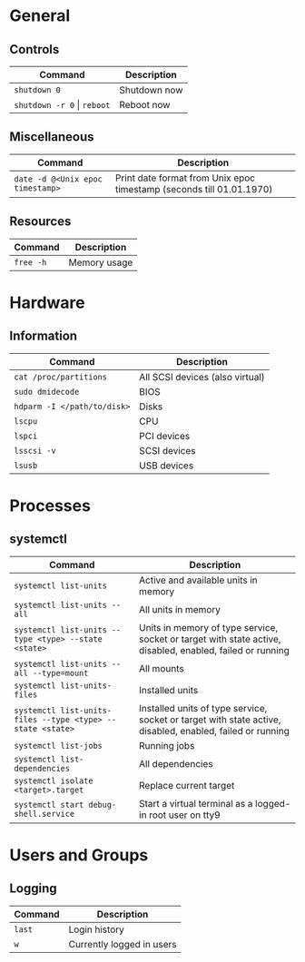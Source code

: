 # General

## Controls
| Command | Description |
| --- | --- |
| `shutdown 0` | Shutdown now |
| `shutdown -r 0` \| `reboot` | Reboot now |

## Miscellaneous
| Command | Description |
| --- | --- |
| `date -d @<Unix epoc timestamp>` | Print date format from Unix epoc timestamp (seconds till 01.01.1970) |

## Resources
| Command | Description |
| --- | --- |
| `free -h` | Memory usage |

# Hardware

## Information
| Command | Description |
| --- | --- |
| `cat /proc/partitions` | All SCSI devices (also virtual) |
| `sudo dmidecode` | BIOS |
| `hdparm -I </path/to/disk>` | Disks |
| `lscpu` | CPU |
| `lspci` | PCI devices |
| `lsscsi -v` | SCSI devices |
| `lsusb` | USB devices |

# Processes

## systemctl
| Command | Description |
| --- | --- |
| `systemctl list-units` | Active and available units in memory |
| `systemctl list-units --all` | All units in memory |
| `systemctl list-units --type <type> --state <state>` | Units in memory of type service, socket or target with state active, disabled, enabled, failed or running 
| `systemctl list-units --all --type=mount` | All mounts |
| `systemctl list-units-files` | Installed units |
| `systemctl list-units-files --type <type> --state <state>` | Installed units of type service, socket or target with state active, disabled, enabled, failed or running |
| `systemctl list-jobs` | Running jobs |
| `systemctl list-dependencies` | All dependencies |
| `systemctl isolate <target>.target` | Replace current target |
| `systemctl start debug-shell.service` | Start a virtual terminal as a logged-in root user on tty9 |

# Users and Groups

## Logging
| Command | Description |
| --- | --- |
| `last` | Login history |
| `w` | Currently logged in users |
